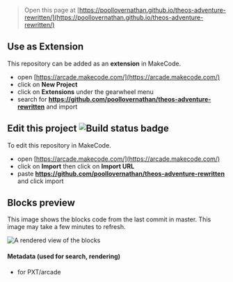  


> Open this page at [https://poollovernathan.github.io/theos-adventure-rewritten/](https://poollovernathan.github.io/theos-adventure-rewritten/)

## Use as Extension

This repository can be added as an **extension** in MakeCode.

* open [https://arcade.makecode.com/](https://arcade.makecode.com/)
* click on **New Project**
* click on **Extensions** under the gearwheel menu
* search for **https://github.com/poollovernathan/theos-adventure-rewritten** and import

## Edit this project ![Build status badge](https://github.com/poollovernathan/theos-adventure-rewritten/workflows/MakeCode/badge.svg)

To edit this repository in MakeCode.

* open [https://arcade.makecode.com/](https://arcade.makecode.com/)
* click on **Import** then click on **Import URL**
* paste **https://github.com/poollovernathan/theos-adventure-rewritten** and click import

## Blocks preview

This image shows the blocks code from the last commit in master.
This image may take a few minutes to refresh.

![A rendered view of the blocks](https://github.com/poollovernathan/theos-adventure-rewritten/raw/master/.github/makecode/blocks.png)

#### Metadata (used for search, rendering)

* for PXT/arcade
<script src="https://makecode.com/gh-pages-embed.js"></script><script>makeCodeRender("{{ site.makecode.home_url }}", "{{ site.github.owner_name }}/{{ site.github.repository_name }}");</script>
